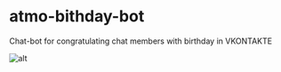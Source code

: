 # atmo-bithday-bot
Chat-bot for congratulating chat members with birthday in VKONTAKTE

![alt](https://github.com/pustoshilov-d/bday_vk_bot/blob/master/presentation/Screenshot%202021-06-26%20000846.png)
